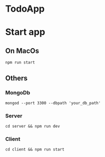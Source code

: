 # TodoApp

# Start app

## On MacOs
`npm run start`

## Others
### MongoDb
`mongod --port 3300 --dbpath 'your_db_path'`
### Server
`cd server && npm run dev`
### Client
`cd client && npm run start`
